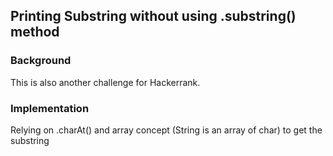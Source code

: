 ## Printing Substring without using .substring() method

### Background
This is also another challenge for Hackerrank.

### Implementation
Relying on .charAt() and array concept (String is an array of char) to get the substring 
